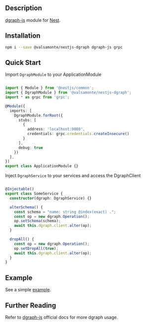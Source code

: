 ## Description

[dgraph-js](https://github.com/dgraph-io/dgraph-js) module for [Nest](https://github.com/nestjs/nest).

## Installation

```bash
npm i --save @valsamonte/nestjs-dgraph dgraph-js grpc
```

## Quick Start

Import `DgraphModule` to your ApplicationModule

```typescript

import { Module } from '@nestjs/common';
import { DgraphModule } from '@valsamonte/nestjs-dgraph';
import * as grpc from 'grpc';

@Module({
  imports: [
    DgraphModule.forRoot({
      stubs: [
        {
          address: 'localhost:9080',
          credentials: grpc.credentials.createInsecure()
        }
      ],
      debug: true
    })
  ],
})
export class ApplicationModule {}

```

Inject `DgraphService` to your services and access the DgraphClient

```typescript

@Injectable()
export class SomeService {
  constructor(dgraph: DgraphService) {}

  alterSchema() {
    const schema = "name: string @index(exact) .";
    const op = new dgraph.Operation();
    op.setSchema(schema);
    await this.dgraph.client.alter(op);
  }

  dropAll() {
    const op = new dgraph.Operation();
    op.setDropAll(true);
    await this.dgraph.client.alter(op);
  }
}

```

## Example

See a simple [example](https://github.com/val-samonte/nestjs-dgraph-example).

## Further Reading

Refer to [dgraph-js](https://github.com/dgraph-io/dgraph-js) official docs for more dgraph usage.

